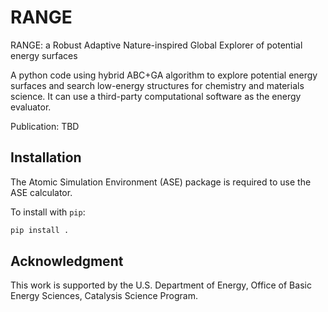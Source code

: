 # RANGE

RANGE: a Robust Adaptive Nature-inspired Global Explorer of potential energy surfaces

A python code using hybrid ABC+GA algorithm to explore potential energy surfaces and search low-energy structures for chemistry and materials science. It can use a third-party computational software as the energy evaluator.

Publication: TBD

## Installation

The Atomic Simulation Environment (ASE) package is required to use the ASE calculator.

To install with `pip`: 
```bash
pip install .
```

## Acknowledgment

This work is supported by the U.S. Department of Energy, Office of Basic Energy Sciences, Catalysis Science Program.
